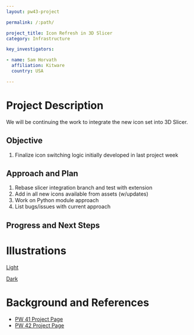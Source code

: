 ```yaml
---
layout: pw43-project

permalink: /:path/

project_title: Icon Refresh in 3D Slicer
category: Infrastructure

key_investigators:

- name: Sam Horvath
  affiliation: Kitware
  country: USA

---
```


# Project Description

<!-- Add a short paragraph describing the project. -->


We will be continuing the work to integrate the new icon set into 3D Slicer.



## Objective

<!-- Describe here WHAT you would like to achieve (what you will have as end result). -->


1. Finalize icon switching logic initially developed in last project week




## Approach and Plan

<!-- Describe here HOW you would like to achieve the objectives stated above. -->


1. Rebase slicer integration branch and test with extension
2. Add in all new icons available from assets (w/updates)
3. Work on Python module approach
4. List bugs/issues with current approach




## Progress and Next Steps

<!-- Update this section as you make progress, describing of what you have ACTUALLY DONE.
     If there are specific steps that you could not complete then you can describe them here, too. -->




# Illustrations

<!-- Add pictures and links to videos that demonstrate what has been accomplished. -->

[Light](https://projectweek.na-mic.org/PW42_2025_GranCanaria/Projects/FinalizeSlicerIconSetUpdateInfrastructure/LightThemeIconsIndex.html)

[Dark](https://projectweek.na-mic.org/PW42_2025_GranCanaria/Projects/FinalizeSlicerIconSetUpdateInfrastructure/DarkThemeIconsIndex.html)



# Background and References

<!-- If you developed any software, include link to the source code repository.
     If possible, also add links to sample data, and to any relevant publications. -->


- [PW 41 Project Page](https://projectweek.na-mic.org/PW41_2024_MIT/Projects/UpdatedIconsAndThemeSwitching/)
- [PW 42 Project Page](https://projectweek.na-mic.org/PW42_2025_GranCanaria/Projects/FinalizeSlicerIconSetUpdateInfrastructure/)
